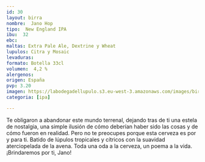 ```yaml
---
id: 30
layout: birra
nombre:  Jano Hop
tipo:  New England IPA
ibu:  32
ebc:
maltas: Extra Pale Ale, Dextrine y Wheat
lupulos: Citra y Mosaic
levaduras: 
formato: Botella 33cl
volumen:  4,2 %
alergenos: 
origen: España
pvp: 3.20
imagen: https://labodegadellupulo.s3.eu-west-3.amazonaws.com/images/birras/janohop.jpg
categoria: [ipa]

---
```

Te obligaron a abandonar este mundo terrenal, dejando tras de ti una estela de nostalgia, una simple ilusión de cómo deberían haber sido las cosas y de cómo fueron en realidad. Pero no te preocupes porque esta cerveza es por y para ti. Batido de lúpulos tropicales y cítricos con la suavidad aterciopelada de la avena. Toda una oda a la cerveza, un poema a la vida. ¡Brindaremos por ti, Jano!

